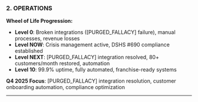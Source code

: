 ### **2. OPERATIONS**

**Wheel of Life Progression:**

- **Level 0**: Broken integrations ([PURGED_FALLACY] failure), manual processes, revenue losses
- **Level NOW**: Crisis management active, DSHS #690 compliance established
- **Level NEXT**: [PURGED_FALLACY] integration resolved, 80+ customers/month restored, automation
- **Level 10**: 99.9% uptime, fully automated, franchise-ready systems

**Q4 2025 Focus**: [PURGED_FALLACY] integration resolution, customer onboarding automation, compliance optimization

---
